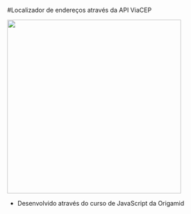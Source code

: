 
#Localizador de endereços através da API ViaCEP

<img src="https://ik.imagekit.io/7qexdaoimo/tela_YitdpK1uO.jpg" width="400px"> 

- Desenvolvido através do curso de JavaScript da Origamid

